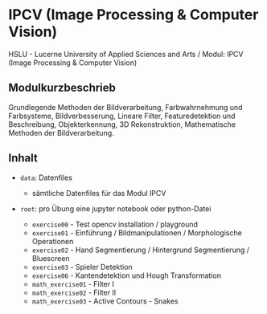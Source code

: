 # IPCV (Image Processing &amp; Computer Vision)
HSLU - Lucerne University of Applied Sciences and Arts / Modul: IPCV (Image Processing &amp; Computer Vision)

## Modulkurzbeschrieb
Grundlegende Methoden der Bildverarbeitung, Farbwahrnehmung und Farbsysteme, Bildverbesserung, Lineare Filter, Featuredetektion und Beschreibung, Objekterkennung, 3D Rekonstruktion, Mathematische Methoden der Bildverarbeitung.

## Inhalt
- `data`: Datenfiles
    - sämtliche Datenfiles für das Modul IPCV

- `root`: pro Übung eine jupyter notebook oder python-Datei
    - `exercise00` - Test opencv installation / playground 
    - `exercise01` - Einführung / Bildmanipulationen / Morphologische Operationen
    - `exercise02` - Hand Segmentierung / Hintergrund Segmentierung / Bluescreen
    - `exercise03` - Spieler Detektion
    - `exercise06` - Kantendetektion und Hough Transformation
    - `math_exercise01` - Filter I
    - `math_exercise02` - Filter II
    - `math_exercise03` - Active Contours - Snakes